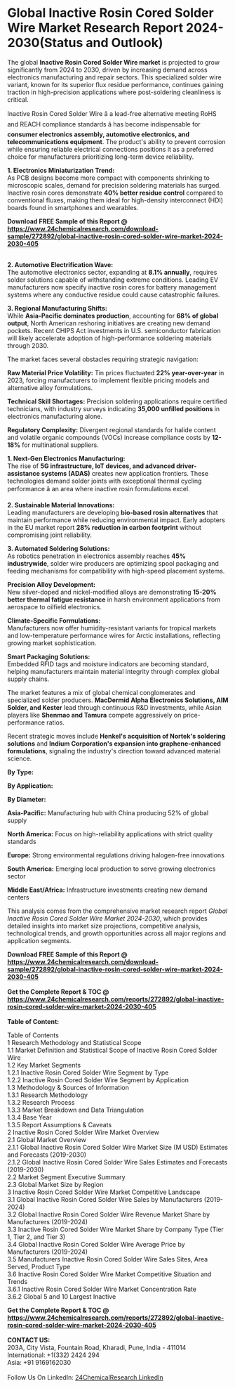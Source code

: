 <h1>Global Inactive Rosin Cored Solder Wire Market Research Report 2024-2030(Status and Outlook)</h1><p>The global <strong>Inactive Rosin Cored Solder Wire market</strong> is projected to grow significantly from 2024 to 2030, driven by increasing demand across electronics manufacturing and repair sectors. This specialized solder wire variant, known for its superior flux residue performance, continues gaining traction in high-precision applications where post-soldering cleanliness is critical.</p><p>Inactive Rosin Cored Solder Wire â a lead-free alternative meeting RoHS and REACH compliance standards â has become indispensable for <strong>consumer electronics assembly, automotive electronics, and telecommunications equipment</strong>. The product's ability to prevent corrosion while ensuring reliable electrical connections positions it as a preferred choice for manufacturers prioritizing long-term device reliability.</p><p><strong>1. Electronics Miniaturization Trend:</strong><br>
As PCB designs become more compact with components shrinking to microscopic scales, demand for precision soldering materials has surged. Inactive rosin cores demonstrate <strong>40% better residue control</strong> compared to conventional fluxes, making them ideal for high-density interconnect (HDI) boards found in smartphones and wearables.</p><div><b>Download FREE Sample of this Report @ 
            <a href="https://www.24chemicalresearch.com/download-sample/272892/global-inactive-rosin-cored-solder-wire-market-2024-2030-405">
            https://www.24chemicalresearch.com/download-sample/272892/global-inactive-rosin-cored-solder-wire-market-2024-2030-405</a></b></div><br><p><strong>2. Automotive Electrification Wave:</strong><br>
The automotive electronics sector, expanding at <strong>8.1% annually</strong>, requires solder solutions capable of withstanding extreme conditions. Leading EV manufacturers now specify inactive rosin cores for battery management systems where any conductive residue could cause catastrophic failures.</p><p><strong>3. Regional Manufacturing Shifts:</strong><br>
While <strong>Asia-Pacific dominates production</strong>, accounting for <strong>68% of global output</strong>, North American reshoring initiatives are creating new demand pockets. Recent CHIPS Act investments in U.S. semiconductor fabrication will likely accelerate adoption of high-performance soldering materials through 2030.</p><p>The market faces several obstacles requiring strategic navigation:</p><p><strong>Raw Material Price Volatility:</strong> Tin prices fluctuated <strong>22% year-over-year</strong> in 2023, forcing manufacturers to implement flexible pricing models and alternative alloy formulations.</p><p><strong>Technical Skill Shortages:</strong> Precision soldering applications require certified technicians, with industry surveys indicating <strong>35,000 unfilled positions</strong> in electronics manufacturing alone.</p><p><strong>Regulatory Complexity:</strong> Divergent regional standards for halide content and volatile organic compounds (VOCs) increase compliance costs by <strong>12-18%</strong> for multinational suppliers.</p><p><strong>1. Next-Gen Electronics Manufacturing:</strong><br>
The rise of <strong>5G infrastructure, IoT devices, and advanced driver-assistance systems (ADAS)</strong> creates new application frontiers. These technologies demand solder joints with exceptional thermal cycling performance â an area where inactive rosin formulations excel.</p><p><strong>2. Sustainable Material Innovations:</strong><br>
Leading manufacturers are developing <strong>bio-based rosin alternatives</strong> that maintain performance while reducing environmental impact. Early adopters in the EU market report <strong>28% reduction in carbon footprint</strong> without compromising joint reliability.</p><p><strong>3. Automated Soldering Solutions:</strong><br>
As robotics penetration in electronics assembly reaches <strong>45% industrywide</strong>, solder wire producers are optimizing spool packaging and feeding mechanisms for compatibility with high-speed placement systems.</p><p><strong>Precision Alloy Development:</strong><br>
	New silver-doped and nickel-modified alloys are demonstrating <strong>15-20% better thermal fatigue resistance</strong> in harsh environment applications from aerospace to oilfield electronics.</p><p><strong>Climate-Specific Formulations:</strong><br>
	Manufacturers now offer humidity-resistant variants for tropical markets and low-temperature performance wires for Arctic installations, reflecting growing market sophistication.</p><p><strong>Smart Packaging Solutions:</strong><br>
	Embedded RFID tags and moisture indicators are becoming standard, helping manufacturers maintain material integrity through complex global supply chains.</p><p>The market features a mix of global chemical conglomerates and specialized solder producers. <strong>MacDermid Alpha Electronics Solutions, AIM Solder, and Kester</strong> lead through continuous R&amp;D investments, while Asian players like <strong>Shenmao and Tamura</strong> compete aggressively on price-performance ratios.</p><p>Recent strategic moves include <strong>Henkel's acquisition of Nortek's soldering solutions</strong> and <strong>Indium Corporation's expansion into graphene-enhanced formulations</strong>, signaling the industry's direction toward advanced material science.</p><p><strong>By Type:</strong></p><p><strong>By Application:</strong></p><p><strong>By Diameter:</strong></p><p><strong>Asia-Pacific:</strong> Manufacturing hub with China producing 52% of global supply</p><p><strong>North America:</strong> Focus on high-reliability applications with strict quality standards</p><p><strong>Europe:</strong> Strong environmental regulations driving halogen-free innovations</p><p><strong>South America:</strong> Emerging local production to serve growing electronics sector</p><p><strong>Middle East/Africa:</strong> Infrastructure investments creating new demand centers</p><p>This analysis comes from the comprehensive market research report <em>Global Inactive Rosin Cored Solder Wire Market 2024-2030</em>, which provides detailed insights into market size projections, competitive analysis, technological trends, and growth opportunities across all major regions and application segments.</p><div><b>Download FREE Sample of this Report @ 
            <a href="https://www.24chemicalresearch.com/download-sample/272892/global-inactive-rosin-cored-solder-wire-market-2024-2030-405">
            https://www.24chemicalresearch.com/download-sample/272892/global-inactive-rosin-cored-solder-wire-market-2024-2030-405</a></b></div><br><div><b>Get the Complete Report & TOC @ 
            <a href="https://www.24chemicalresearch.com/reports/272892/global-inactive-rosin-cored-solder-wire-market-2024-2030-405">
            https://www.24chemicalresearch.com/reports/272892/global-inactive-rosin-cored-solder-wire-market-2024-2030-405</a></b></div><br>
            <b>Table of Content:</b><p>Table of Contents<br />
1 Research Methodology and Statistical Scope<br />
1.1 Market Definition and Statistical Scope of Inactive Rosin Cored Solder Wire<br />
1.2 Key Market Segments<br />
1.2.1 Inactive Rosin Cored Solder Wire Segment by Type<br />
1.2.2 Inactive Rosin Cored Solder Wire Segment by Application<br />
1.3 Methodology & Sources of Information<br />
1.3.1 Research Methodology<br />
1.3.2 Research Process<br />
1.3.3 Market Breakdown and Data Triangulation<br />
1.3.4 Base Year<br />
1.3.5 Report Assumptions & Caveats<br />
2 Inactive Rosin Cored Solder Wire Market Overview<br />
2.1 Global Market Overview<br />
2.1.1 Global Inactive Rosin Cored Solder Wire Market Size (M USD) Estimates and Forecasts (2019-2030)<br />
2.1.2 Global Inactive Rosin Cored Solder Wire Sales Estimates and Forecasts (2019-2030)<br />
2.2 Market Segment Executive Summary<br />
2.3 Global Market Size by Region<br />
3 Inactive Rosin Cored Solder Wire Market Competitive Landscape<br />
3.1 Global Inactive Rosin Cored Solder Wire Sales by Manufacturers (2019-2024)<br />
3.2 Global Inactive Rosin Cored Solder Wire Revenue Market Share by Manufacturers (2019-2024)<br />
3.3 Inactive Rosin Cored Solder Wire Market Share by Company Type (Tier 1, Tier 2, and Tier 3)<br />
3.4 Global Inactive Rosin Cored Solder Wire Average Price by Manufacturers (2019-2024)<br />
3.5 Manufacturers Inactive Rosin Cored Solder Wire Sales Sites, Area Served, Product Type<br />
3.6 Inactive Rosin Cored Solder Wire Market Competitive Situation and Trends<br />
3.6.1 Inactive Rosin Cored Solder Wire Market Concentration Rate<br />
3.6.2 Global 5 and 10 Largest Inactive </p><div><b>Get the Complete Report & TOC @ 
            <a href="https://www.24chemicalresearch.com/reports/272892/global-inactive-rosin-cored-solder-wire-market-2024-2030-405">
            https://www.24chemicalresearch.com/reports/272892/global-inactive-rosin-cored-solder-wire-market-2024-2030-405</a></b></div><br><b>CONTACT US:</b><br>
            203A, City Vista, Fountain Road, Kharadi, Pune, India - 411014<br>
            International: +1(332) 2424 294<br>
            Asia: +91 9169162030 <br><br>
            Follow Us On LinkedIn: <a href="https://www.linkedin.com/company/24chemicalresearch/">24ChemicalResearch LinkedIn</a>